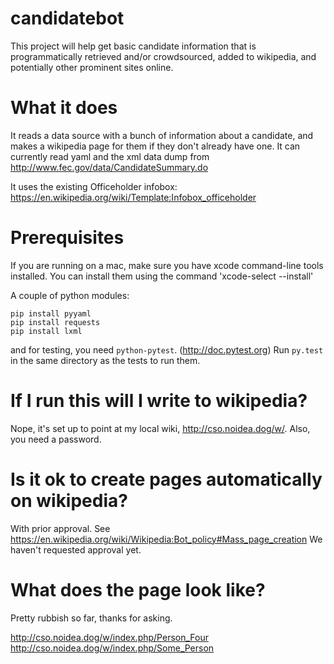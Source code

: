 # candidatebot

This project will help get basic candidate information that is programmatically retrieved and/or crowdsourced, added to wikipedia, and potentially other prominent sites online.

# What it does
It reads a data source with a bunch of information about a candidate, and makes a
wikipedia page for them if they don't already have one. It can currently read yaml
and the xml data dump from http://www.fec.gov/data/CandidateSummary.do

It uses the existing Officeholder infobox:
https://en.wikipedia.org/wiki/Template:Infobox_officeholder

# Prerequisites

If you are running on a mac, make sure you have xcode command-line tools installed. You can install them using the command 'xcode-select --install'

A couple of python modules:

```
pip install pyyaml
pip install requests
pip install lxml
```

and for testing, you need `python-pytest`. (http://doc.pytest.org)
Run `py.test` in the same directory as the tests to run them.


# If I run this will I write to wikipedia?
Nope, it's set up to point at my local wiki, http://cso.noidea.dog/w/. Also, you need a password.

# Is it ok to create pages automatically on wikipedia?
With prior approval. See https://en.wikipedia.org/wiki/Wikipedia:Bot_policy#Mass_page_creation
We haven't requested approval yet.

# What does the page look like?
Pretty rubbish so far, thanks for asking.

http://cso.noidea.dog/w/index.php/Person_Four
http://cso.noidea.dog/w/index.php/Some_Person

